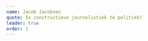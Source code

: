```yaml
---
name: Jacob Jacobsen
quote: Is constructieve journalistiek té politiek?
leader: true
order: 1
---
```

